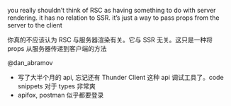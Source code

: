 you really shouldn’t think of RSC as having something to do with server rendering. it has no relation to SSR. it’s just a way to pass props from the server to the client

你真的不应该认为 RSC 与服务器渲染有关。它与 SSR 无关。这只是一种将 props 从服务器传递到客户端的方法

@dan_abramov

* 写了大半个月的 api, 忘记还有 Thunder Client 这种 api 调试工具了。code snippets 对于 types 非常爽
* apifox, postman 似乎都要登录